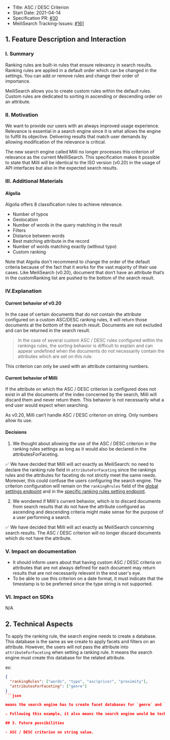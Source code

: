 - Title: ASC / DESC Criterion
- Start Date: 2021-04-14
- Specification PR: [#30](https://github.com/meilisearch/specifications/pull/30)
- MeiliSearch Tracking-Issues: [#161](https://github.com/meilisearch/milli/issues/161)

## 1. Feature Description and Interaction

### I. Summary

Ranking rules are built-in rules that ensure relevancy in search results. Ranking rules are applied in a default order which can be changed in the settings. You can add or remove rules and change their order of importance.

MeiliSearch allows you to create custom rules within the default rules. Custom rules are dedicated to sorting in ascending or descending order on an attribute.

### II. Motivation

We want to provide our users with an always improved usage experience. Relevance is essential in a search engine since it is what allows the engine to fulfill its objective. Delivering results that match user demands by allowing modification of the relevance is critical.

The new search engine called Milli no longer processes this criterion of relevance as the current MeilliSearch. This specification makes it possible to state that Milli will be identical to the ISO version (v0.20) in the usage of API interfaces but also in the expected search results.

### III. Additional Materials

#### Algolia

Algolia offers 8 classification rules to achieve relevance.

- Number of typos
- Geolocation
- Number of words in the query matching in the result
- Filters
- Distance between words
- Best matching attribute in the record
- Number of words matching exactly (without typo)
- Custom ranking

Note that Algolia don't recommend to change the order of the default criteria because of the fact that it works for the vast majority of their use cases. Like MeiliSearch (v0.20), document that don’t have an attribute that’s in the customRanking list are pushed to the bottom of the search result.

### IV.Explanation

#### Current behavior of v0.20

In the case of certain documents that do not contain the attribute configured on a custom ASC/DESC ranking rules, it will return those documents at the bottom of the search result. Documents are not excluded and can be returned in the search result.

> In the case of several custom ASC / DESC rules configured within the rankings rules, the sorting behavior is difficult to explain and can appear undefined when the documents do not necessarily contain the attributes which are set on this rule.

This criterion can only be used with an attribute containing numbers. 

#### Current behavior of Milli

If the attribute on which the ASC / DESC criterion is configured does not exist in all the documents of the index concerned by the search, Milli will discard them and never return them. This behavior is not necessarily what a end user would expect when searching.

As v0.20, Milli can’t handle ASC / DESC criterion on string. Only numbers allow its use.

#### Decisions

1. We thought about allowing the use of the ASC / DESC criterion in the ranking rules settings as long as it would also be declared in the attributesForFaceting.

✅ We have decided that Milli will act exactly as MeiliSearch: no need to declare the ranking rule field in `attributeForFaceting` since the rankings rules and the attributes for faceting do not strictly meet the same needs. Moreover, this could confuse the users configuring the search engine. The criterion configuration will remain on the `rankingRrules` field of the [global settings endpoint](https://docs.meilisearch.com/reference/api/settings.html#get-settings) and in the 
[specific ranking rules setting endpoint](https://docs.meilisearch.com/reference/api/ranking_rules.html).

2. We wondered if Milli's current behavior, which is to discard documents from search results that do not have the attribute configured as ascending and descending criteria might make sense for the purpose of a user performing a search.

✅ We have decided that Milli will act exactly as MeiliSearch concerning search results. The ASC / DESC criterion will no longer discard documents which do not have the attribute.

### V. Impact on documentation

- It should inform users about that having custom ASC / DESC criteria on attributes that are not always defined for each document may return results that are not necessarily relevant in the end user's eye.
- To be able to use this criterion on a date format, it must indicate that the timestamp is to be preferred since the type string is not supported.

### VI. Impact on SDKs
N/A

## 2. Technical Aspects

To apply the ranking rule, the search engine needs to create a database. This database is the same as we create to apply facets and filters on an attribute.
However, the users will not pass the attribute into `attributeForFaceting` when setting a ranking rule. It means the search engine must create this database for the related attribute.

ex:
```json
{
  "rankingRules": ["words", "typo", "asc(price)", "proximity"],
  "attributesForFaceting": ["genre"]
}
```json

means the search engine has to create facet databases for `genre` and `price`.

⚠️ Following this example, it also means the search engine would be technically able to apply filters and facet distribution on `price`, however, we should prevent this. To avoid confusion, the search engine should prevent the users to execute a filter or get facet distribution on the ranking attributes. Only the ranking rule should be available for this field.

## 3. Future possibilities

- ASC / DESC criterion on string value.
